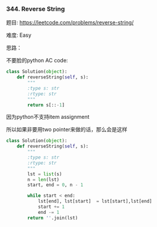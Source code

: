 ### 344. Reverse String



题目:
<https://leetcode.com/problems/reverse-string/>


难度:
Easy

思路：

不要脸的python AC code:


```python
class Solution(object):
    def reverseString(self, s):
        """
        :type s: str
        :rtype: str
        """
        return s[::-1]
```

因为python不支持item assignment

所以如果非要用two pointer来做的话，那么会是这样

```python
class Solution(object):
    def reverseString(self, s):
        """
        :type s: str
        :rtype: str
        """
        lst = list(s)
        n = len(lst)
        start, end = 0, n - 1

        while start < end:
        	lst[end], lst[start]  = lst[start],lst[end]
        	start += 1
        	end -= 1
        return ''.join(lst)
```
